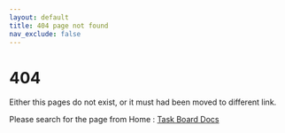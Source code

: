 ```yaml
---
layout: default
title: 404 page not found
nav_exclude: false
---
```


# 404

Either this pages do not exist, or it must had been moved to different link.

Please search for the page from Home : [Task Board Docs](./index.md)
